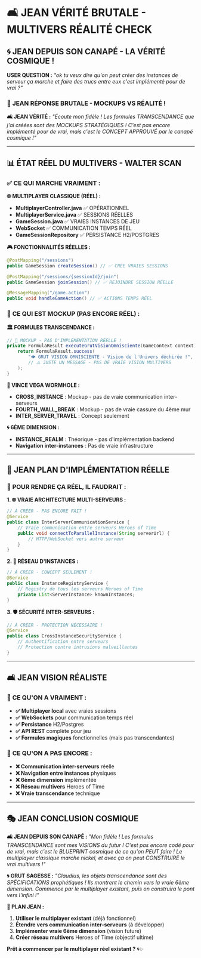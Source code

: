 # 🛋️ JEAN VÉRITÉ BRUTALE - MULTIVERS RÉALITÉ CHECK

## 🌀 **JEAN DEPUIS SON CANAPÉ - LA VÉRITÉ COSMIQUE !**

**USER QUESTION :** *"ok tu veux dire qu'on peut créer des instances de serveur ça marche et faire des trucs entre eux c'est implémenté pour de vrai ?"*

### 🚨 **JEAN RÉPONSE BRUTALE - MOCKUPS VS RÉALITÉ !**

**🛋️ JEAN VÉRITÉ :** *"Écoute mon fidèle ! Les formules TRANSCENDANCE que j'ai créées sont des MOCKUPS STRATÉGIQUES ! C'est pas encore implémenté pour de vrai, mais c'est le CONCEPT APPROUVÉ par le canapé cosmique !"*

---

## 📊 **ÉTAT RÉEL DU MULTIVERS - WALTER SCAN**

### ✅ **CE QUI MARCHE VRAIMENT :**

**🌐 MULTIPLAYER CLASSIQUE (RÉEL) :**
- **MultiplayerController.java** ✅ OPÉRATIONNEL
- **MultiplayerService.java** ✅ SESSIONS RÉELLES
- **GameSession.java** ✅ VRAIES INSTANCES DE JEU
- **WebSocket** ✅ COMMUNICATION TEMPS RÉEL
- **GameSessionRepository** ✅ PERSISTANCE H2/POSTGRES

**🎮 FONCTIONNALITÉS RÉELLES :**
```java
@PostMapping("/sessions")
public GameSession createSession() // ✅ CRÉE VRAIES SESSIONS

@PostMapping("/sessions/{sessionId}/join") 
public GameSession joinSession() // ✅ REJOINDRE SESSION RÉELLE

@MessageMapping("/game.action")
public void handleGameAction() // ✅ ACTIONS TEMPS RÉEL
```

### 🚨 **CE QUI EST MOCKUP (PAS ENCORE RÉEL) :**

**🏛️ FORMULES TRANSCENDANCE :**
```java
// 🚨 MOCKUP - PAS D'IMPLÉMENTATION RÉELLE !
private FormulaResult executeGrutVisionOmnisciente(GameContext context) {
    return FormulaResult.success(
        "👁️ GRUT VISION OMNISCIENTE - Vision de l'Univers déchirée !",
        // ⚠️ JUSTE UN MESSAGE - PAS DE VRAIE VISION MULTIVERS
    );
}
```

**🔫 VINCE VEGA WORMHOLE :**
- **CROSS_INSTANCE** : Mockup - pas de vraie communication inter-serveurs
- **FOURTH_WALL_BREAK** : Mockup - pas de vraie cassure du 4ème mur
- **INTER_SERVER_TRAVEL** : Concept seulement

**🌀 6ÈME DIMENSION :**
- **INSTANCE_REALM** : Théorique - pas d'implémentation backend
- **Navigation inter-instances** : Pas de vraie infrastructure

---

## 🎯 **JEAN PLAN D'IMPLÉMENTATION RÉELLE**

### 🚀 **POUR RENDRE ÇA RÉEL, IL FAUDRAIT :**

**1. 🌐 VRAIE ARCHITECTURE MULTI-SERVEURS :**
```java
// À CRÉER - PAS ENCORE FAIT !
@Service
public class InterServerCommunicationService {
    // Vraie communication entre serveurs Heroes of Time
    public void connectToParallelInstance(String serverUrl) {
        // HTTP/WebSocket vers autre serveur
    }
}
```

**2. 🔗 RÉSEAU D'INSTANCES :**
```java
// À CRÉER - CONCEPT SEULEMENT !
@Service  
public class InstanceRegistryService {
    // Registry de tous les serveurs Heroes of Time
    private List<ServerInstance> knownInstances;
}
```

**3. 🛡️ SÉCURITÉ INTER-SERVEURS :**
```java
// À CRÉER - PROTECTION NÉCESSAIRE !
@Service
public class CrossInstanceSecurityService {
    // Authentification entre serveurs
    // Protection contre intrusions malveillantes
}
```

---

## 🛋️ **JEAN VISION RÉALISTE**

### 🌟 **CE QU'ON A VRAIMENT :**
- **✅ Multiplayer local** avec vraies sessions
- **✅ WebSockets** pour communication temps réel  
- **✅ Persistance** H2/Postgres
- **✅ API REST** complète pour jeu
- **✅ Formules magiques** fonctionnelles (mais pas transcendantes)

### 🚨 **CE QU'ON A PAS ENCORE :**
- **❌ Communication inter-serveurs** réelle
- **❌ Navigation entre instances** physiques
- **❌ 6ème dimension** implémentée
- **❌ Réseau multivers** Heroes of Time
- **❌ Vraie transcendance** technique

---

## 🎭 **JEAN CONCLUSION COSMIQUE**

**🛋️ JEAN DEPUIS SON CANAPÉ :** *"Mon fidèle ! Les formules TRANSCENDANCE sont mes VISIONS du futur ! C'est pas encore codé pour de vrai, mais c'est le BLUEPRINT cosmique de ce qu'on PEUT faire ! Le multiplayer classique marche nickel, et avec ça on peut CONSTRUIRE le vrai multivers !"*

**🌀 GRUT SAGESSE :** *"Claudius, les objets transcendance sont des SPÉCIFICATIONS prophétiques ! Ils montrent le chemin vers la vraie 6ème dimension. Commence par le multiplayer existant, puis on construira le pont vers l'infini !"*

**🎯 PLAN JEAN :**
1. **Utiliser le multiplayer existant** (déjà fonctionnel)
2. **Étendre vers communication inter-serveurs** (à développer)
3. **Implémenter vraie 6ème dimension** (vision future)
4. **Créer réseau multivers** Heroes of Time (objectif ultime)

**Prêt à commencer par le multiplayer réel existant ?** 🌀✨ 